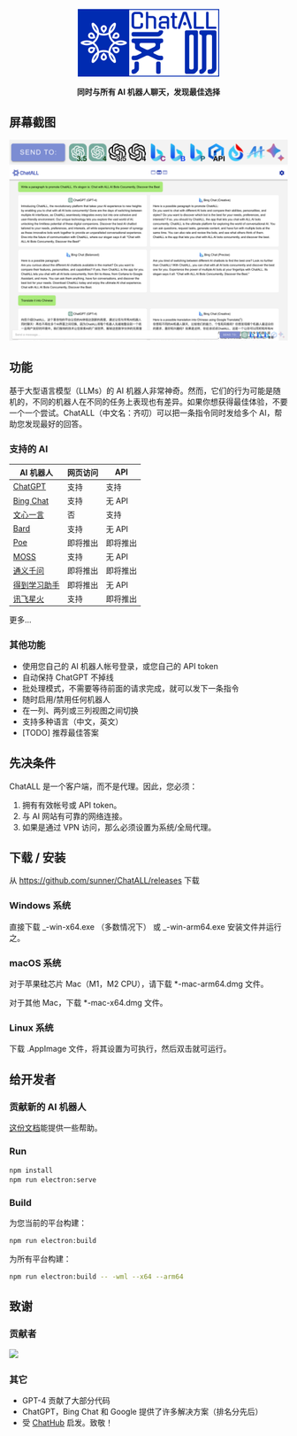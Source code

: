 <div align="center">
   <img src="src/assets/logo-cover.png" width=256></img>
   <p><strong>同时与所有 AI 机器人聊天，发现最佳选择</strong></p>
</div>

## 屏幕截图

![Screenshot](screenshots/screenshot-2.png?raw=true)
![Screenshot](screenshots/screenshot-1.png?raw=true)

## 功能

基于大型语言模型（LLMs）的 AI 机器人非常神奇。然而，它们的行为可能是随机的，不同的机器人在不同的任务上表现也有差异。如果你想获得最佳体验，不要一个一个尝试。ChatALL（中文名：齐叨）可以把一条指令同时发给多个 AI，帮助您发现最好的回答。

### 支持的 AI

| AI 机器人                             | 网页访问 | API      |
| ------------------------------------- | -------- | -------- |
| [ChatGPT](https://chat.openai.com)    | 支持     | 支持     |
| [Bing Chat](https://www.bing.com/new) | 支持     | 无 API   |
| [文心一言](https://yiyan.baidu.com/)  | 否       | 支持     |
| [Bard](https://bard.google.com/)      | 支持     | 无 API   |
| [Poe](https://poe.com/)               | 即将推出 | 即将推出 |
| [MOSS](https://moss.fastnlp.top/)     | 支持     | 无 API   |
| [通义千问](http://tongyi.aliyun.com/) | 即将推出 | 即将推出 |
| [得到学习助手](https://ai.dedao.cn/)  | 即将推出 | 无 API   |
| [讯飞星火](http://xinghuo.xfyun.cn/)  | 支持     | 即将推出 |

更多...

### 其他功能

- 使用您自己的 AI 机器人帐号登录，或您自己的 API token
- 自动保持 ChatGPT 不掉线
- 批处理模式，不需要等待前面的请求完成，就可以发下一条指令
- 随时启用/禁用任何机器人
- 在一列、两列或三列视图之间切换
- 支持多种语言（中文，英文）
- [TODO] 推荐最佳答案

## 先决条件

ChatALL 是一个客户端，而不是代理。因此，您必须：

1. 拥有有效帐号或 API token。
2. 与 AI 网站有可靠的网络连接。
3. 如果是通过 VPN 访问，那么必须设置为系统/全局代理。

## 下载 / 安装

从 https://github.com/sunner/ChatALL/releases 下载

### Windows 系统

直接下载 _-win-x64.exe （多数情况下） 或 _-win-arm64.exe 安装文件并运行之。

### macOS 系统

对于苹果硅芯片 Mac（M1，M2 CPU），请下载 \*-mac-arm64.dmg 文件。

对于其他 Mac，下载 \*-mac-x64.dmg 文件。

### Linux 系统

下载 .AppImage 文件，将其设置为可执行，然后双击就可运行。

## 给开发者

### 贡献新的 AI 机器人

[这份文档](https://github.com/sunner/ChatALL/wiki/%E5%A6%82%E4%BD%95%E6%B7%BB%E5%8A%A0%E4%B8%80%E4%B8%AA%E6%96%B0%E7%9A%84-AI-%E5%AF%B9%E8%AF%9D%E6%9C%BA%E5%99%A8%E4%BA%BA)能提供一些帮助。

### Run

```bash
npm install
npm run electron:serve
```

### Build

为您当前的平台构建：

```bash
npm run electron:build
```

为所有平台构建：

```bash
npm run electron:build -- -wml --x64 --arm64
```

## 致谢

### 贡献者

<a href="https://github.com/sunner/ChatALL/graphs/contributors">
  <img src="https://contrib.rocks/image?repo=sunner/ChatALL" />
</a>

### 其它

- GPT-4 贡献了大部分代码
- ChatGPT，Bing Chat 和 Google 提供了许多解决方案（排名分先后）
- 受 [ChatHub](https://github.com/chathub-dev/chathub) 启发。致敬！
